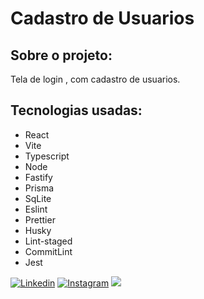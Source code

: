 # Cadastro de Usuarios

## Sobre o projeto:

Tela de login , com cadastro de usuarios.

## Tecnologias usadas:

- React 
- Vite
- Typescript
- Node
- Fastify
- Prisma 
- SqLite
- Eslint 
- Prettier
- Husky
- Lint-staged
- CommitLint 
- Jest



<div>

[![Linkedin](https://img.shields.io/badge/LinkedIn-0077B5?style=for-the-badge&logo=linkedin&logoColor=white)](https://www.linkedin.com/in/felipe-brito-58445929/)
[![Instagram](https://img.shields.io/badge/Instagram-E4405F?style=for-the-badge&logo=instagram&logoColor=white)](https://www.instagram.com/ofelipebritoo/)
<a href = "mailto:felipeebrito.dev@gmail.com"><img src="https://img.shields.io/badge/-Gmail-%23333?style=for-the-badge&logo=gmail&logoColor=white" target="_blank"></a>

